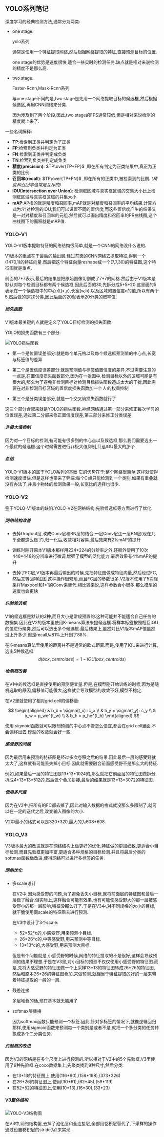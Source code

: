 ## YOLO系列笔记

深度学习的经典检测方法,通常分为两类:

* one stage:

  yolo系列

  通常是使用一个特征提取网络,然后根据网络提取的特征,直接预测目标的位置.

  one stage的优势是速度很快,适合一些实时的检测任务.缺点就是相对来说检测的精度不是那么高.

* two stage:

  Faster-Rcnn,Mask-Rcnn系列

  与one stage不同的是,two stage是先用一个网络提取目标的候选框,然后根据候选区,再用CNN网络来分类.

  因为涉及到了两个阶段,因此,two stage的FPS通常较低,但是相对来说检测的精度就上来了.

一些名词解释:

* **TP**:检索到正类并判定为了正类
* **FP**:检索到负类并判定为正类
* **FN**:检索到正类并判定成负类
* **TN**:检索到负类并判定成负类
* **精度(precision)**: $TP\over{TP+FP}$ ,即在所有判定为正类结果中,真正为正类的比例.
* **召回率(recall)**: $TP\over{TP+FN}$ ,即在所有的正类中,被检索到的比例.
  *(精度和召回率通常是互斥的)*
* **IOU(Intersection over Union)**: 检测框区域与真实框区域的交集大小比上检测框区域与真实框区域的并集大小
* **mAP**:AP指的就是精度和召回率,mAP就是对精度和召回率的平均结果.计算方式为:针对检测的IOU,我们可以设置不同的置信度,而这些置信度产生的结果又是一对对精度和召回率的元组.然后就可以画出精度和召回率的PR曲线图,这个曲线图下的面积就是mAP值.

### YOLO-V1

YOLO-V1版本提取特征的网络结构很简单,就是一个CNN的网络没什么说的.

V1版本的重点在于最后的输出层.经过前面的CNN网络去提取特征,得到一个(1470,1)的特征向量.然后把这个特征向量reshape成一个(7,7,30)的特征图,这个特征图就是重点.

前面的7\*7表示,最后的结果是把原始图像切割成了7\*7的网格.然后由于V1版本是默认对每个检测目标都有两个候选框,因此后面的30,先拆分成5+5+20.这里面的5表示在一个候选框中的中心点(x,y),长宽(w,h),以及区域的置信度c的值,所以有两个5,然后做的是20分类,因此后面的20就表示20分类的概率值.

##### 损失函数

V1版本最关键的点就是定义了YOLO目标检测的损失函数

YOLO的损失函数有三个部分:

![YOLO损失函数](https://user-images.githubusercontent.com/28779173/196934339-d9177969-73a5-41a3-bc7e-c2ac8885d8af.jpg)


* 第一个是位置误差部分:就是每个单元格以及每个候选框预测值的中心点,长宽与标签值的差异

* 第二个是置信度误差部分:就是预测值与标签值置信度的差异,不过需要注意的一点是,在置信度损失函数部分,因为在一张图中,检测目标以外的区域可能是有很大的,那么为了避免非检测目标对检测目标损失函数造成太大的干扰,因此需要在对非检测目标区域的置信度损失函数加一个 $\lambda$ 的权重控制

* 第三个是分类误差部分,就是一个交叉熵损失函数就行了

这三个部分合起来就是YOLO的损失函数.神经网络通过第一部分来修正每次学习的位置误差,通过第二分部来修正置信度误差,第三部分来修正分类误差

##### 非极大值抑制
因为对一个目标的检测,有可能有很多到的中心点以及候选框,那么我们需要选出一个最优的候选框.这个时候需要进行非极大值抑制,只选IOU最大的那个

##### 总结
YOLO-V1版本的属于YOLO系列的基础
它的优势在于:整个网络很简单,这样就使得检测速度很快.但是这样也带来了弊端:每个Cell只能检测到一个类别,如果有重叠就没有办法了,并且小物体的检测效果一般,长宽比的选择也很少.

### YOLO-V2

鉴于YOLO-V1版本的缺陷.YOLO-V2在网络结构,先验候选框等方面进行了优化.

##### 网络结构改善

* 去掉Dropout层,改成Conv层和BN层的结合,一层Conv层连一层BN层(现在几乎全都这么做了),归一化后,收敛相对容易.最后效果有2%mAP的提升

* 训练时除开原本V1版本那样用224\*224的分辨率之外,还额外使用了10次448\*448的分辨率进行微调,增强了模型的泛化能力,最后效果有4%mAP的提升

* 去掉了FC层,V1版本再最后输出的时候,先把特征图做成特征向量,然后经过FC,然后又转回特征图.这种操作很繁琐,而且FC层的参数很多.V2版本使用了5次降采样Maxpool和1\*1的Conv来替代.相比较来说,这样参数会小很多,那么模型的速度也会更快

  

##### 先验候选框

V1的候选框是默认的2种,而且大小是常规预置的.这种可能并不能适合自己任务的数据集.因此在V2的版本里使用K-means算法来提候选框.将样本标签按照相互IOU的值进行聚类,然后可以选出多个候选框.最后结果上,虽然对比V1版本mAP值虽然没上升多少,但是recall从81%上升到了88%.

在K-means算法里使用的距离并不是通常的欧式距离.而是,使用了IOU来进行计算,选出5种候选框:
$$
d(box,centroides) = 1-IOU(box,centroids)
$$

##### 检测框改善

在V1中的候选框是直接使用的预测便宜量.但是,在模型刚开始训练的时候,因为是随机选取的原因,偏移值可能很大,这样就会导致模型的收敛不好,模型不稳定.

在V2里就使用了相对grid cell的偏移量:

$$
\begin{aligned}
& b_x = \sigma(t_x)+c_x \\
& b_y = \sigma(t_y)+c_y \\
& b_w = p_we^{t_w} \\
& b_h = p_he^{t_h}
\end{aligned}
$$

使用 sigmoid函数就可以限制预测的中心点不管怎么便宜,都会在grid cell里面,不会偏移出去,模型的收敛就会好一些.

##### 感受野的问题

因为最后用来预测的特征图是经过多次卷积之后的结果.因此最后一层的感受野就太大了,这样就有可能丢失掉小目标.因此就需要融合前面感受野不是那么大的特征.

例如,如果最后一层的特征图是13\*13\*1024的,那么就把它前面层的特征图做拆分,拆成4\*13\*13\*512的,然后做个叠加拼接,最后的结果就是13\*13\*3072的特征图.

##### 使用多尺度

因为在V2中,把所有的FC都去掉了,因此对输入数据的格式就没那么多限制了,就可以在一定的迭代之后,改变输入图像的大小.

V2中最小的格式可以是320\*320,最大的为608\*608.

### YOLO_V3

V3版本最大的改进就是在网络结构上做更好的优化,特征做的更加细致,更适合小目标检测.而且先验框更加丰富,更适合多种规格的目标检测.并且将最后分类的softmax函数做改进,使得网络可以进行多标签的任务.

##### 网络优化

* 多scale设计

  在V2中,因为感受野的问题,为了避免丢失小目标,就将前面层的特征图和最后一层做了融合.但实际上,这样融合可能有效果,也有可能使感受野大的那一层被感受野小的那一层影响,特征没那么好了.于是在V3中,对不同规格的大小的目标,就干脆使用同scale的特征图去进行预测.

  在V3中设计了3个scale:

  - 52\*52\*c的,小感受野,用来预测小目标.
  - 26\*26\*c的,中等感受野,用来预测中等目标.
  - 13\*13\*c的,大感受野,用来预测大目标.

  但是有个问题就是,小感受野的时候,网络的特征提取的不是很好,这样会导致预测的结果不理想.于是在V3里,对小目标的预测不仅仅使用小感受野的特征图.而是,先将大感受野的特征图做一个上采样13\*13的特征图转成26\*26的特征图,然后和原本26\*26的特征图叠加,来做预测,就相当于特征提取的好的一层来带着特征提取的一般的一层.

* 残差连接

  多层堆叠的话,现在基本就无脑用了

* softmax层替换

  因为softmax函数只能预测一个标签.因此,针对多标签的情况下,就像逻辑回归那样,使用sigmoid函数来预测每一个类别是或者不是,就把一个多分类的任务转换成多个二分类任务.

##### 先验框的改进

因为V3的网络是在多个尺度上进行预测的.所以相对于V2中的5个先验框,V3里使用了9种先验框.在coco数据集上,先聚类找到9种尺寸,然后分类:

* 在13\*13的特征图上,使用(116\*90),(156\*198),(373\*326)
* 在26\*26的特征图上,使用(30\*61),(62\*45),(59\*119)
* 在52\*52的特征图上,使用(10\*13),(16\*30),(33\*23)

##### V3整体结构

![YOLO-V3结构图](https://user-images.githubusercontent.com/28779173/197393933-fa8dc500-d6cf-4942-8d24-a8ee3e0e8299.jpg)

在V3中,网络结构里,去掉了池化层和全连接层,全部用卷积层替代了,下采样的操作通过设置卷积层的stride为2来实现.

